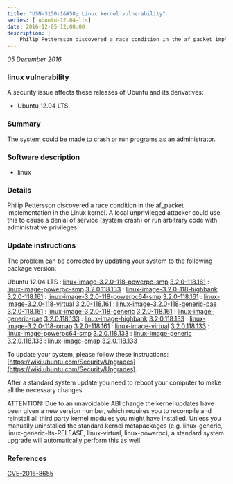 ```yaml
---
title: "USN-3150-1&#58; Linux kernel vulnerability"
series: [ ubuntu-12.04-lts]
date: 2016-12-05 12:00:00
description: |
    Philip Pettersson discovered a race condition in the af_packet implementation in the Linux kernel. A local unprivileged attacker could use this to cause a denial of service (system crash) or run arbitrary code with administrative privileges. 
--- 
```

 
 

*05 December 2016*

### linux vulnerability

A security issue affects these releases of Ubuntu and its derivatives:

* Ubuntu 12.04 LTS

### Summary

The system could be made to crash or run programs as an administrator. 

### Software description

* linux 

### Details

Philip Pettersson discovered a race condition in the af_packet implementation in the Linux kernel. A local unprivileged attacker could use this to cause a denial of service (system crash) or run arbitrary code with administrative privileges. 

### Update instructions

The problem can be corrected by updating your system to the following package version:

Ubuntu 12.04 LTS
 : [linux-image-3.2.0-118-powerpc-smp](https://launchpad.net/ubuntu/+source/linux) <span> [3.2.0-118.161](https://launchpad.net/ubuntu/+source/linux/3.2.0-118.161) </span> 
 : [linux-image-powerpc-smp](https://launchpad.net/ubuntu/+source/linux) <span> [3.2.0.118.133](https://launchpad.net/ubuntu/+source/linux/3.2.0-118.161) </span> 
 : [linux-image-3.2.0-118-highbank](https://launchpad.net/ubuntu/+source/linux) <span> [3.2.0-118.161](https://launchpad.net/ubuntu/+source/linux/3.2.0-118.161) </span> 
 : [linux-image-3.2.0-118-powerpc64-smp](https://launchpad.net/ubuntu/+source/linux) <span> [3.2.0-118.161](https://launchpad.net/ubuntu/+source/linux/3.2.0-118.161) </span> 
 : [linux-image-3.2.0-118-virtual](https://launchpad.net/ubuntu/+source/linux) <span> [3.2.0-118.161](https://launchpad.net/ubuntu/+source/linux/3.2.0-118.161) </span> 
 : [linux-image-3.2.0-118-generic-pae](https://launchpad.net/ubuntu/+source/linux) <span> [3.2.0-118.161](https://launchpad.net/ubuntu/+source/linux/3.2.0-118.161) </span> 
 : [linux-image-3.2.0-118-generic](https://launchpad.net/ubuntu/+source/linux) <span> [3.2.0-118.161](https://launchpad.net/ubuntu/+source/linux/3.2.0-118.161) </span> 
 : [linux-image-generic-pae](https://launchpad.net/ubuntu/+source/linux) <span> [3.2.0.118.133](https://launchpad.net/ubuntu/+source/linux/3.2.0-118.161) </span> 
 : [linux-image-highbank](https://launchpad.net/ubuntu/+source/linux) <span> [3.2.0.118.133](https://launchpad.net/ubuntu/+source/linux/3.2.0-118.161) </span> 
 : [linux-image-3.2.0-118-omap](https://launchpad.net/ubuntu/+source/linux) <span> [3.2.0-118.161](https://launchpad.net/ubuntu/+source/linux/3.2.0-118.161) </span> 
 : [linux-image-virtual](https://launchpad.net/ubuntu/+source/linux) <span> [3.2.0.118.133](https://launchpad.net/ubuntu/+source/linux/3.2.0-118.161) </span> 
 : [linux-image-powerpc64-smp](https://launchpad.net/ubuntu/+source/linux) <span> [3.2.0.118.133](https://launchpad.net/ubuntu/+source/linux/3.2.0-118.161) </span> 
 : [linux-image-generic](https://launchpad.net/ubuntu/+source/linux) <span> [3.2.0.118.133](https://launchpad.net/ubuntu/+source/linux/3.2.0-118.161) </span> 
 : [linux-image-omap](https://launchpad.net/ubuntu/+source/linux) <span> [3.2.0.118.133](https://launchpad.net/ubuntu/+source/linux/3.2.0-118.161) </span> 

To update your system, please follow these instructions: [https://wiki.ubuntu.com/Security/Upgrades](https://wiki.ubuntu.com/Security/Upgrades).

After a standard system update you need to reboot your computer to make all the necessary changes.

ATTENTION: Due to an unavoidable ABI change the kernel updates have been given a new version number, which requires you to recompile and reinstall all third party kernel modules you might have installed. Unless you manually uninstalled the standard kernel metapackages (e.g. linux-generic, linux-generic-lts-RELEASE, linux-virtual, linux-powerpc), a standard system upgrade will automatically perform this as well. 

### References

 
 [CVE-2016-8655](http://people.ubuntu.com/~ubuntu-security/cve/CVE-2016-8655)
 

